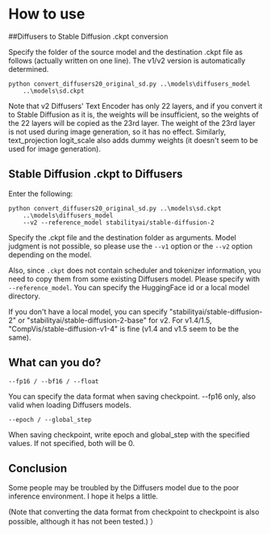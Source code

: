 # How to use

##Diffusers to Stable Diffusion .ckpt conversion

Specify the folder of the source model and the destination .ckpt file as follows (actually written on one line). The v1/v2 version is automatically determined.

```
python convert_diffusers20_original_sd.py ..\models\diffusers_model 
    ..\models\sd.ckpt
```

Note that v2 Diffusers' Text Encoder has only 22 layers, and if you convert it to Stable Diffusion as it is, the weights will be insufficient, so the weights of the 22 layers will be copied as the 23rd layer. The weight of the 23rd layer is not used during image generation, so it has no effect. Similarly, text_projection logit_scale also adds dummy weights (it doesn't seem to be used for image generation).

## Stable Diffusion .ckpt to Diffusers

Enter the following:

```
python convert_diffusers20_original_sd.py ..\models\sd.ckpt 
    ..\models\diffusers_model 
    --v2 --reference_model stabilityai/stable-diffusion-2
```

Specify the .ckpt file and the destination folder as arguments.
Model judgment is not possible, so please use the `--v1` option or the `--v2` option depending on the model.

Also, since `.ckpt` does not contain scheduler and tokenizer information, you need to copy them from some existing Diffusers model. Please specify with `--reference_model`. You can specify the HuggingFace id or a local model directory.

If you don't have a local model, you can specify "stabilityai/stable-diffusion-2" or "stabilityai/stable-diffusion-2-base" for v2.
For v1.4/1.5, "CompVis/stable-diffusion-v1-4" is fine (v1.4 and v1.5 seem to be the same).

## What can you do?

`--fp16 / --bf16 / --float`

You can specify the data format when saving checkpoint. --fp16 only, also valid when loading Diffusers models.

`--epoch / --global_step`

When saving checkpoint, write epoch and global_step with the specified values. If not specified, both will be 0.

## Conclusion

Some people may be troubled by the Diffusers model due to the poor inference environment. I hope it helps a little.

(Note that converting the data format from checkpoint to checkpoint is also possible, although it has not been tested.) ）